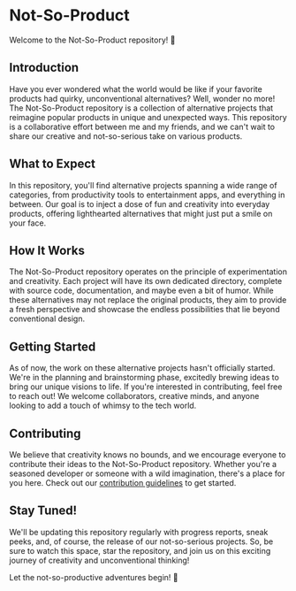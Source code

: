 # Not-So-Product

Welcome to the Not-So-Product repository! 🚀

## Introduction

Have you ever wondered what the world would be like if your favorite products had quirky, unconventional alternatives? Well, wonder no more! The Not-So-Product repository is a collection of alternative projects that reimagine popular products in unique and unexpected ways. This repository is a collaborative effort between me and my friends, and we can't wait to share our creative and not-so-serious take on various products.

## What to Expect

In this repository, you'll find alternative projects spanning a wide range of categories, from productivity tools to entertainment apps, and everything in between. Our goal is to inject a dose of fun and creativity into everyday products, offering lighthearted alternatives that might just put a smile on your face.

## How It Works

The Not-So-Product repository operates on the principle of experimentation and creativity. Each project will have its own dedicated directory, complete with source code, documentation, and maybe even a bit of humor. While these alternatives may not replace the original products, they aim to provide a fresh perspective and showcase the endless possibilities that lie beyond conventional design.

## Getting Started

As of now, the work on these alternative projects hasn't officially started. We're in the planning and brainstorming phase, excitedly brewing ideas to bring our unique visions to life. If you're interested in contributing, feel free to reach out! We welcome collaborators, creative minds, and anyone looking to add a touch of whimsy to the tech world.

## Contributing

We believe that creativity knows no bounds, and we encourage everyone to contribute their ideas to the Not-So-Product repository. Whether you're a seasoned developer or someone with a wild imagination, there's a place for you here. Check out our [contribution guidelines](CONTRIBUTING.md) to get started.

## Stay Tuned!

We'll be updating this repository regularly with progress reports, sneak peeks, and, of course, the release of our not-so-serious projects. So, be sure to watch this space, star the repository, and join us on this exciting journey of creativity and unconventional thinking!

Let the not-so-productive adventures begin! 🎉
